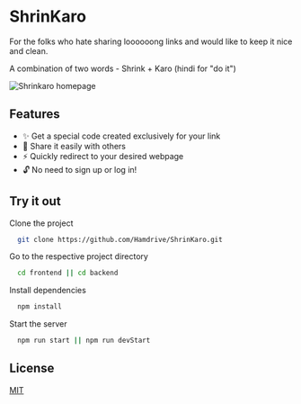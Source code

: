 
# ShrinKaro

For the folks who hate sharing loooooong links and would like to keep it nice and clean.

A combination of two words - Shrink + Karo (hindi for "do it")

![Shrinkaro homepage](https://github.com/Hamdrive/ShrinKaro/assets/65483354/38400266-c090-42cb-8d75-659c6e536cba)

## Features

- ✨ Get a special code created exclusively for your link 
- 🔄 Share it easily with others 
- ⚡️ Quickly redirect to your desired webpage 
- 🔓 No need to sign up or log in! 


## Try it out

Clone the project

```bash
  git clone https://github.com/Hamdrive/ShrinKaro.git
```

Go to the respective project directory

```bash
  cd frontend || cd backend
```

Install dependencies

```bash
  npm install
```

Start the server

```bash
  npm run start || npm run devStart
```


## License

[MIT](https://choosealicense.com/licenses/mit/)

